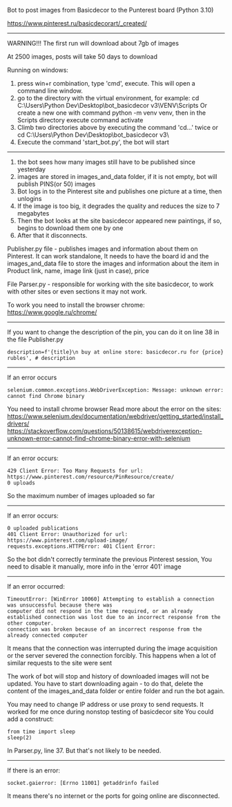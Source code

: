 
Bot to post images from Basicdecor to the Punterest board (Python 3.10)

https://www.pinterest.ru/basicdecorart/_created/


---

WARNING!!! The first run will download about 7gb of images

At 2500 images, posts will take 50 days to download

Running on windows:
1. press win+r combination, type 'cmd', execute. This will open a command line window.
2. go to the directory with the virtual environment, for example: cd C:\Users\Python Dev\Desktop\bot_basicdecor v3\VENV\Scripts
Or create a new one with command python -m venv venv, then in the Scripts directory execute command activate
3. Climb two directories above by executing the command 'cd...' twice or cd C:\Users\Python Dev\Desktop\bot_basicdecor v3\
4. Execute the command 'start_bot.py', the bot will start

---

1. the bot sees how many images still have to be published since yesterday
2. images are stored in images_and_data folder, if it is not empty, bot will publish PINS(or 50) images
3. Bot logs in to the Pinterest site and publishes one picture at a time, then unlogins
4. If the image is too big, it degrades the quality and reduces the size to 7 megabytes
5. Then the bot looks at the site basicdecor appeared new paintings, if so, begins to download them one by one
6. After that it disconnects.

Publisher.py file - publishes images and information about them on Pinterest. It can work standalone,
It needs to have the board id and the images_and_data file to store the images and information about the item in
Product link, name, image link (just in case), price

File Parser.py - responsible for working with the site basicdecor, to work with other sites or even sections
it may not work.

To work you need to install the browser chrome:
https://www.google.ru/chrome/

---

If you want to change the description of the pin, you can do it on line 38 in the file Publisher.py

    description=f'{title}\n buy at online store: basicdecor.ru for {price} rubles', # description

---
If an error occurs 

    selenium.common.exceptions.WebDriverException: Message: unknown error: cannot find Chrome binary

You need to install chrome browser
Read more about the error on the sites:
https://www.selenium.dev/documentation/webdriver/getting_started/install_drivers/
https://stackoverflow.com/questions/50138615/webdriverexception-unknown-error-cannot-find-chrome-binary-error-with-selenium

---

If an error occurs:

    429 Client Error: Too Many Requests for url: https://www.pinterest.com/resource/PinResource/create/
    0 uploads

So the maximum number of images uploaded so far

---

If an error occurs:

    0 uploaded publications
    401 Client Error: Unauthorized for url: https://www.pinterest.com/upload-image/
    requests.exceptions.HTTPError: 401 Client Error:

So the bot didn't correctly terminate the previous Pinterest session,
You need to disable it manually, more info in the 'error 401' image

---

If an error occurred:
    
    TimeoutError: [WinError 10060] Attempting to establish a connection was unsuccessful because there was 
    computer did not respond in the time required, or an already established connection was lost due to an incorrect response from the other computer. 
    connection was broken because of an incorrect response from the already connected computer


It means that the connection was interrupted during the image acquisition or the server severed the connection forcibly.
This happens when a lot of similar requests to the site were sent

The work of bot will stop and history of downloaded images will not be updated.
You have to start downloading again - to do that, delete the content of the images_and_data folder or 
entire folder and run the bot again.

You may need to change IP address or use proxy to send requests.
It worked for me once during nonstop testing of basicdecor site
You could add a construct:

    from time import sleep
    sleep(2) 

In Parser.py, line 37. But that's not likely to be needed.


---

If there is an error:

    socket.gaierror: [Errno 11001] getaddrinfo failed

It means there's no internet or the ports for going online are disconnected.
